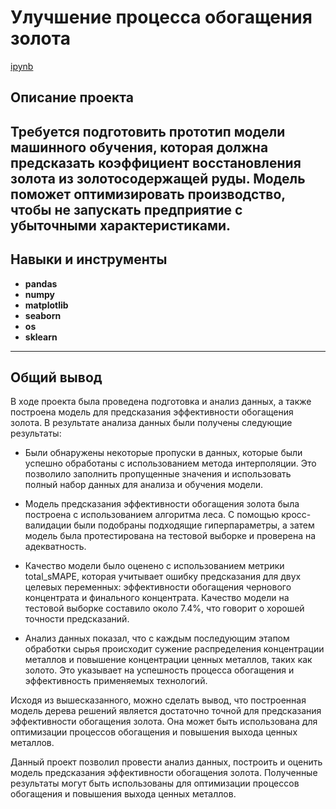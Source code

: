 # Улучшение процесса обогащения золота

[ipynb](https://github.com/yaroslav-korobkov/Portfolio/blob/main/Gold_Recovery/gold_recovery.ipynb)

## Описание проекта

Требуется подготовить прототип модели машинного обучения, которая должна предсказать коэффициент восстановления золота из золотосодержащей руды. Модель поможет оптимизировать производство, чтобы не запускать предприятие с убыточными характеристиками.
---
## Навыки и инструменты

- **pandas**
- **numpy**
- **matplotlib**
- **seaborn**
- **os**
- **sklearn**
---
## Общий вывод

В ходе проекта была проведена подготовка и анализ данных, а также построена модель для предсказания эффективности обогащения золота. В результате анализа данных были получены следующие результаты:

- Были обнаружены некоторые пропуски в данных, которые были успешно обработаны с использованием метода интерполяции. Это позволило заполнить пропущенные значения и использовать полный набор данных для анализа и обучения модели.

- Модель предсказания эффективности обогащения золота была построена с использованием алгоритма леса. С помощью кросс-валидации были подобраны подходящие гиперпараметры, а затем модель была протестирована на тестовой выборке и проверена на адекватность.

- Качество модели было оценено с использованием метрики total_sMAPE, которая учитывает ошибку предсказания для двух целевых переменных: эффективности обогащения чернового концентрата и финального концентрата. Качество модели на тестовой выборке составило около 7.4%, что говорит о хорошей точности предсказаний.

- Анализ данных показал, что с каждым последующим этапом обработки сырья происходит сужение распределения концентрации металлов и повышение концентрации ценных металлов, таких как золото. Это указывает на успешность процесса обогащения и эффективность применяемых технологий.

Исходя из вышесказанного, можно сделать вывод, что построенная модель дерева решений является достаточно точной для предсказания эффективности обогащения золота. Она может быть использована для оптимизации процессов обогащения и повышения выхода ценных металлов.

Данный проект позволил провести анализ данных, построить и оценить модель предсказания эффективности обогащения золота. Полученные результаты могут быть использованы для оптимизации процессов обогащения и повышения выхода ценных металлов.
